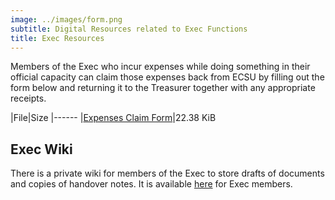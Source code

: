 ```yaml
---
image: ../images/form.png
subtitle: Digital Resources related to Exec Functions
title: Exec Resources
---
```


Members of the Exec who incur expenses while doing something in their official capacity can claim those expenses back from ECSU by filling out the form below and returning it to the Treasurer together with any appropriate receipts.

|File|Size
|------
|[Expenses Claim Form](../pdf/expenses.pdf)|22.38 KiB

## Exec Wiki

There is a private wiki for members of the Exec to store drafts of documents and copies of handover notes. It is available [here](../ecsu_wiki/) for Exec members.